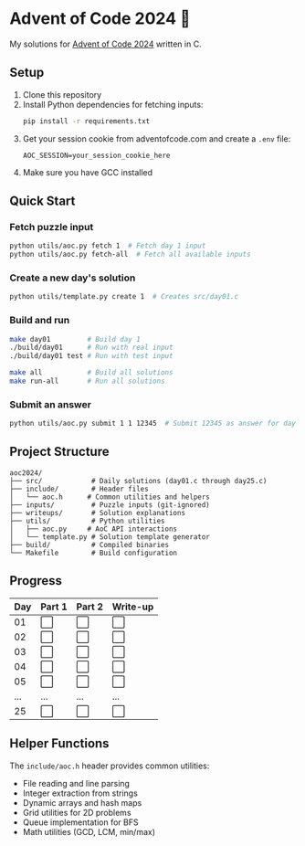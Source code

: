 # Advent of Code 2024 🎄

My solutions for [Advent of Code 2024](https://adventofcode.com/2024) written in C.

## Setup

1. Clone this repository
2. Install Python dependencies for fetching inputs:
   ```bash
   pip install -r requirements.txt
   ```
3. Get your session cookie from adventofcode.com and create a `.env` file:
   ```
   AOC_SESSION=your_session_cookie_here
   ```
4. Make sure you have GCC installed

## Quick Start

### Fetch puzzle input
```bash
python utils/aoc.py fetch 1  # Fetch day 1 input
python utils/aoc.py fetch-all  # Fetch all available inputs
```

### Create a new day's solution
```bash
python utils/template.py create 1  # Creates src/day01.c
```

### Build and run
```bash
make day01         # Build day 1
./build/day01      # Run with real input
./build/day01 test # Run with test input

make all           # Build all solutions
make run-all       # Run all solutions
```

### Submit an answer
```bash
python utils/aoc.py submit 1 1 12345  # Submit 12345 as answer for day 1 part 1
```

## Project Structure

```
aoc2024/
├── src/            # Daily solutions (day01.c through day25.c)
├── include/        # Header files
│   └── aoc.h      # Common utilities and helpers
├── inputs/         # Puzzle inputs (git-ignored)
├── writeups/       # Solution explanations
├── utils/          # Python utilities
│   ├── aoc.py     # AoC API interactions
│   └── template.py # Solution template generator
├── build/          # Compiled binaries
└── Makefile        # Build configuration
```

## Progress

| Day | Part 1 | Part 2 | Write-up |
|-----|--------|--------|----------|
| 01  | ⬜     | ⬜     | ⬜       |
| 02  | ⬜     | ⬜     | ⬜       |
| 03  | ⬜     | ⬜     | ⬜       |
| 04  | ⬜     | ⬜     | ⬜       |
| 05  | ⬜     | ⬜     | ⬜       |
| ... | ...    | ...    | ...      |
| 25  | ⬜     | ⬜     | ⬜       |

## Helper Functions

The `include/aoc.h` header provides common utilities:
- File reading and line parsing
- Integer extraction from strings
- Dynamic arrays and hash maps
- Grid utilities for 2D problems
- Queue implementation for BFS
- Math utilities (GCD, LCM, min/max)